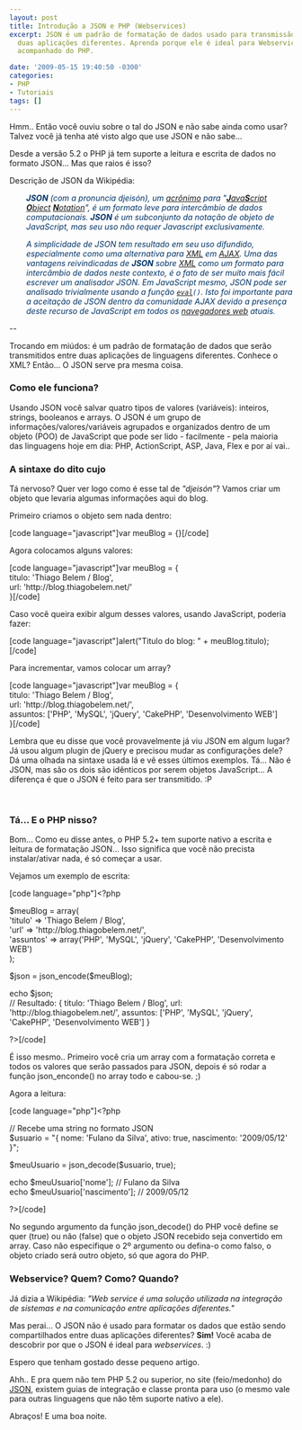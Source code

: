 ```yaml
---
layout: post
title: Introdução a JSON e PHP (Webservices)
excerpt: JSON é um padrão de formatação de dados usado para transmissão de dados entre
  duas aplicações diferentes. Aprenda porque ele é ideal para Webservices e como usá-lo
  acompanhado do PHP.

date: '2009-05-15 19:40:50 -0300'
categories:
- PHP
- Tutoriais
tags: []
---
```

<p>Hmm.. Então você ouviu sobre o tal do JSON e não sabe ainda como usar? Talvez você já tenha até visto algo que use JSON e não sabe...</p>
<p>Desde a versão 5.2 o PHP já tem suporte a leitura e escrita de dados no formato JSON... Mas que raios é isso?</p>
<p>Descrição de JSON da Wikipédia:</p>
<p style="padding-left: 30px;"><span style="color: #003366;"><em><strong>JSON</strong> (com a pronuncia </em><em>djeisón), um <a class="mw-redirect" title="Acrônimo" href="http://pt.wikipedia.org/wiki/Acr%C3%B4nimo">acrônimo</a> para "<a title="JavaScript" href="http://pt.wikipedia.org/wiki/JavaScript"><strong>J</strong>ava<strong>S</strong>cript</a> <a title="Objeto" href="http://pt.wikipedia.org/wiki/Objeto"><strong>O</strong>bject</a> <a title="Notação" href="http://pt.wikipedia.org/wiki/Nota%C3%A7%C3%A3o"><strong>N</strong>otation</a>", é um formato leve para intercâmbio de dados computacionais. <strong>JSON</strong> é um subconjunto da notação de objeto de JavaScript, mas seu uso não requer Javascript exclusivamente.</em></span></p>
<p style="padding-left: 30px;"><span style="color: #008080;"><em><span style="color: #003366;">A simplicidade de JSON tem resultado em seu uso difundido, especialmente como uma alternativa para <a title="XML" href="http://pt.wikipedia.org/wiki/XML">XML</a> em <a title="AJAX (programação)" href="http://pt.wikipedia.org/wiki/AJAX_%28programa%C3%A7%C3%A3o%29">AJAX</a>. Uma das vantagens reivindicadas de <strong>JSON</strong> sobre <a title="XML" href="http://pt.wikipedia.org/wiki/XML">XML</a> como um formato para intercâmbio de dados neste contexto, é o fato de ser muito mais fácil escrever um analisador JSON. Em JavaScript mesmo, JSON pode ser analisado trivialmente usando a função <code><a class="new" title="Eval (página não existe)" href="http://pt.wikipedia.org/w/index.php?title=Eval&action=edit&redlink=1">eval</a>()</code>. Isto foi importante para a aceitação de JSON dentro da comunidade AJAX devido a presença deste recurso de JavaScript em todos os <a class="mw-redirect" title="Navegador web" href="http://pt.wikipedia.org/wiki/Navegador_web">navegadores web</a> atuais</span>.</em></span></p>
<p>--</p>
<p>Trocando em miúdos: é um padrão de formatação de dados que serão transmitidos entre duas aplicações de linguagens diferentes. Conhece o XML? Então... O JSON serve pra mesma coisa.</p>
<h3></h3>
<h3>Como ele funciona?</h3>
<p>Usando JSON você salvar quatro tipos de valores (variáveis): inteiros, strings, booleanos e arrays. O JSON é um grupo de informações/valores/variáveis agrupados e organizados dentro de um objeto (POO) de JavaScript que pode ser lido - facilmente - pela maioria das linguagens hoje em dia: PHP, ActionScript, ASP, Java, Flex e por aí vai..</p>
<h3>A sintaxe do dito cujo</h3>
<p>Tá nervoso? Quer ver logo como é esse tal de <em>"djeisón"</em>? Vamos criar um objeto que levaria algumas informações aqui do blog.</p>
<p>Primeiro criamos o objeto sem nada dentro:</p>
<p>[code language="javascript"]var meuBlog = {}[/code]</p>
<p>Agora colocamos alguns valores:</p>
<p>[code language="javascript"]var meuBlog = {<br />
titulo: 'Thiago Belem / Blog',<br />
url: 'http://blog.thiagobelem.net/'<br />
}[/code]</p>
<p>Caso você queira exibir algum desses valores, usando JavaScript, poderia fazer:</p>
<p>[code language="javascript"]alert(&quot;Titulo do blog: &quot; + meuBlog.titulo);[/code]</p>
<p>Para incrementar, vamos colocar um array?</p>
<p>[code language="javascript"]var meuBlog = {<br />
titulo: 'Thiago Belem / Blog',<br />
url: 'http://blog.thiagobelem.net/',<br />
assuntos: ['PHP', 'MySQL', 'jQuery', 'CakePHP', 'Desenvolvimento WEB']<br />
}[/code]</p>
<p>Lembra que eu disse que você provavelmente já viu JSON em algum lugar? Já usou algum plugin de jQuery e precisou mudar as configurações dele? Dá uma olhada na sintaxe usada lá e vê esses últimos exemplos. Tá... Não é JSON, mas são os dois são idênticos por serem objetos JavaScript... A diferença é que o JSON é feito para ser transmitido. :P</p>
<p><span style="color: #ffffff;">.</span></p>
<h3>Tá... E o PHP nisso?</h3>
<p>Bom... Como eu disse antes, o PHP 5.2+ tem suporte nativo a escrita e leitura de formatação JSON... Isso significa que você não precista instalar/ativar nada, é só começar a usar.</p>
<p>Vejamos um exemplo de escrita:</p>
<p>[code language="php"]&lt;?php</p>
<p>$meuBlog = array(<br />
'titulo' =&gt; 'Thiago Belem / Blog',<br />
'url' =&gt; 'http://blog.thiagobelem.net/',<br />
'assuntos' =&gt; array('PHP', 'MySQL', 'jQuery', 'CakePHP', 'Desenvolvimento WEB')<br />
);</p>
<p>$json = json_encode($meuBlog);</p>
<p>echo $json;<br />
// Resultado: { titulo: 'Thiago Belem / Blog', url: 'http://blog.thiagobelem.net/', assuntos: ['PHP', 'MySQL', 'jQuery', 'CakePHP', 'Desenvolvimento WEB'] }</p>
<p>?&gt;[/code]</p>
<p>É isso mesmo.. Primeiro você cria um array com a formatação correta e todos os valores que serão passados para JSON, depois é só rodar a função json_enconde() no array todo e cabou-se. ;)</p>
<p>Agora a leitura:</p>
<p>[code language="php"]&lt;?php</p>
<p>// Recebe uma string no formato JSON<br />
$usuario = &quot;{ nome: 'Fulano da Silva', ativo: true, nascimento: '2009/05/12' }&quot;;</p>
<p>$meuUsuario = json_decode($usuario, true);</p>
<p>echo $meuUsuario['nome']; // Fulano da Silva<br />
echo $meuUsuario['nascimento']; // 2009/05/12</p>
<p>?&gt;[/code]</p>
<p>No segundo argumento da função json_decode() do PHP você define se quer (true) ou não (false) que o objeto JSON recebido seja convertido em array. Caso não especifique o 2º argumento ou defina-o como falso, o objeto criado será outro objeto, só que agora do PHP.</p>
<h3>Webservice? Quem? Como? Quando?</h3>
<p>Já dizia a Wikipédia: <em>"Web service é uma solução utilizada na integração de sistemas e na comunicação entre aplicações diferentes."</em></p>
<p>Mas perai... O JSON não é usado para formatar os dados que estão sendo compartilhados entre duas aplicações diferentes? <strong>Sim!</strong> Você acaba de descobrir por que o JSON é ideal para <em>webservices</em>. :)</p>
<p>Espero que tenham gostado desse pequeno artigo.</p>
<p>Ahh.. E pra quem não tem PHP 5.2 ou superior, no site (feio/medonho) do <a href="http://www.json.org/" target="_blank">JSON</a>, existem guias de integração e classe pronta para uso (o mesmo vale para outras linguagens que não têm suporte nativo a ele).</p>
<p>Abraços! E uma boa noite.</p>
